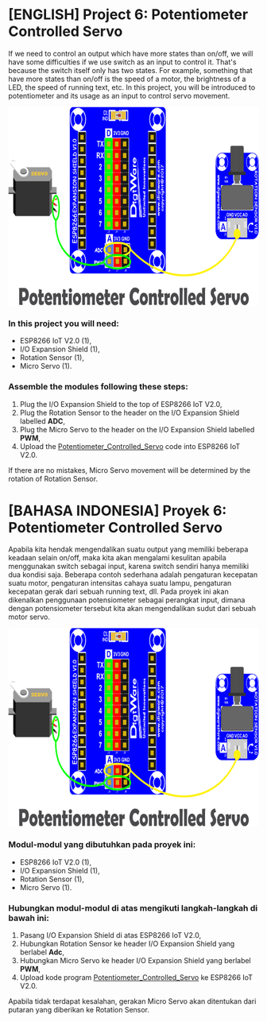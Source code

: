 
# [ENGLISH] Project 6: Potentiometer Controlled Servo
If we need to control an output which have more states than on/off, we will have some difficulties if we use switch as an input to control it. That's because the switch itself only has two states. For example, something that have more states than on/off is the speed of a motor, the brightness of a LED, the speed of running text, etc. In this project, you will be introduced to potentiometer and its usage as an input to control servo movement.

<img src="/images/06_potentiometer_controlled_servo.png" height="400">

### In this project you will need:
* ESP8266 IoT V2.0 (1),
* I/O Expansion Shield (1),
* Rotation Sensor (1),
* Micro Servo (1).

### Assemble the modules following these steps:
1. Plug the I/O Expansion Shield to the top of ESP8266 IoT V2.0,
2. Plug the Rotation Sensor to the header on the I/O Expansion Shield labelled **ADC**,
3. Plug the Micro Servo to the header on the I/O Expansion Shield labelled **PWM**,
4. Upload the [Potentiometer_Controlled_Servo](/06_Potentiometer_Controlled_Servo/Potentiometer_Controlled_Servo) code into ESP8266 IoT V2.0.

If there are no mistakes, Micro Servo movement will be determined by the rotation of Rotation Sensor.

# [BAHASA INDONESIA] Proyek 6: Potentiometer Controlled Servo
Apabila kita hendak mengendalikan suatu output yang memiliki beberapa keadaan selain on/off, maka kita akan mengalami kesulitan apabila menggunakan switch sebagai input, karena switch sendiri hanya memiliki dua kondisi saja. Beberapa contoh sederhana adalah pengaturan kecepatan suatu motor, pengaturan intensitas cahaya suatu lampu, pengaturan kecepatan gerak dari sebuah running text, dll.
Pada proyek ini akan dikenalkan penggunaan potensiometer sebagai perangkat input, dimana dengan potensiometer tersebut kita akan mengendalikan sudut dari sebuah motor servo.

<img src="/images/06_potentiometer_controlled_servo.png" height="400">

### Modul-modul yang dibutuhkan pada proyek ini:
* ESP8266 IoT V2.0 (1),
* I/O Expansion Shield (1),
* Rotation Sensor (1),
* Micro Servo (1).

### Hubungkan modul-modul di atas mengikuti langkah-langkah di bawah ini:
1. Pasang I/O Expansion Shield di atas ESP8266 IoT V2.0,
2. Hubungkan Rotation Sensor ke header I/O Expansion Shield yang berlabel **Adc**,
3. Hubungkan Micro Servo ke header I/O Expansion Shield yang berlabel **PWM**,
4. Upload kode program [Potentiometer_Controlled_Servo](/06_Potentiometer_Controlled_Servo/Potentiometer_Controlled_Servo) ke ESP8266 IoT V2.0.

Apabila tidak terdapat kesalahan, gerakan Micro Servo akan ditentukan dari putaran yang diberikan ke Rotation Sensor.
